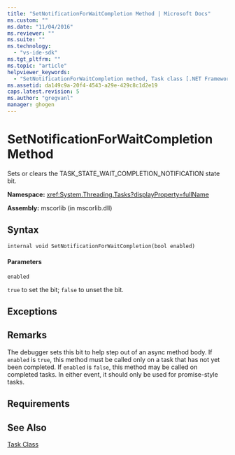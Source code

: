 ```yaml
---
title: "SetNotificationForWaitCompletion Method | Microsoft Docs"
ms.custom: ""
ms.date: "11/04/2016"
ms.reviewer: ""
ms.suite: ""
ms.technology: 
  - "vs-ide-sdk"
ms.tgt_pltfrm: ""
ms.topic: "article"
helpviewer_keywords: 
  - "SetNotificationForWaitCompletion method, Task class [.NET Framework debug engines]"
ms.assetid: da149c9a-20f4-4543-a29e-429c8c1d2e19
caps.latest.revision: 5
ms.author: "gregvanl"
manager: ghogen
---
```

# SetNotificationForWaitCompletion Method
Sets or clears the TASK_STATE_WAIT_COMPLETION_NOTIFICATION state bit.  
  
 **Namespace:** <xref:System.Threading.Tasks?displayProperty=fullName>  
  
 **Assembly:** mscorlib (in mscorlib.dll)  
  
## Syntax  
  
```vb  
internal void SetNotificationForWaitCompletion(bool enabled)  
```  
  
#### Parameters  
 `enabled`  
  
 `true` to set the bit; `false` to unset the bit.  
  
## Exceptions  
  
## Remarks  
 The debugger sets this bit to help step out of an async method body. If `enabled` is `true`, this method must be called only on a task that has not yet been completed. If `enabled` is `false`, this method may be called on completed tasks. In either event, it should only be used for promise-style tasks.  
  
## Requirements  
  
## See Also  
 [Task Class](../../extensibility/debugger/task-class-internal-members.md)